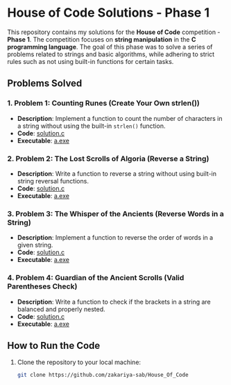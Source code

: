 # House of Code Solutions - Phase 1

This repository contains my solutions for the **House of Code** competition - **Phase 1**. The competition focuses on **string manipulation** in the **C programming language**. The goal of this phase was to solve a series of problems related to strings and basic algorithms, while adhering to strict rules such as not using built-in functions for certain tasks.

## Problems Solved

### 1. **Problem 1: Counting Runes (Create Your Own strlen())**
- **Description**: Implement a function to count the number of characters in a string without using the built-in `strlen()` function.
- **Code**: [solution.c](./House_Of_Code_phase01/Problem1/CountingRunes.c)
- **Executable**: [a.exe](./House_Of_Code_phase01/Problem1/a.exe)

### 2. **Problem 2: The Lost Scrolls of Algoria (Reverse a String)**
- **Description**: Write a function to reverse a string without using built-in string reversal functions.
- **Code**: [solution.c](./House_Of_Code_phase01/Problem2/The_Lost_Scrolls_Of_Algoria.c)
- **Executable**: [a.exe](./House_Of_Code_phase01/Problem2/a.exe)

### 3. **Problem 3: The Whisper of the Ancients (Reverse Words in a String)**
- **Description**: Implement a function to reverse the order of words in a given string.
- **Code**: [solution.c](./House_Of_Code_phase01/Problem3/The_Whisper_of_the_Ancients.c)
- **Executable**: [a.exe](./House_Of_Code_phase01/Problem3/a.exe)

### 4. **Problem 4: Guardian of the Ancient Scrolls (Valid Parentheses Check)**
- **Description**: Write a function to check if the brackets in a string are balanced and properly nested.
- **Code**: [solution.c](./House_Of_Code_phase01/Problem4/solution.c)
- **Executable**: [a.exe](./House_Of_Code_phase01/Problem4/a.exe)

## How to Run the Code
1. Clone the repository to your local machine:
   ```bash
   git clone https://github.com/zakariya-sab/House_Of_Code
